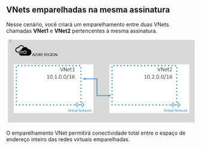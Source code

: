 ## <a name="peering-vnets-in-the-same-subscription"></a>VNets emparelhadas na mesma assinatura
Nesse cenário, você criará um emparelhamento entre duas VNets chamadas **VNet1** e **VNet2** pertencentes à mesma assinatura. 

![Cenário básico](./media/virtual-networks-create-vnetpeering-scenario-basic-include/figure01.PNG)

O emparelhamento VNet permitirá conectividade total entre o espaço de endereço inteiro das redes virtuais emparelhadas.    

